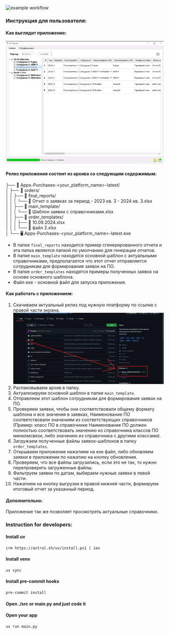 ![example workflow](https://github.com/github/docs/actions/workflows/multiplatform-build.yml/badge.svg)

### Инструкция для пользователя:

#### Как выглядит приложение:
![App main window](https://github.com/RTK-IT-Innopolis-internship-2024/software-purchases/blob/main/docs/app-main-window.png)

#### Релиз приложения состоит из архива со следующим содержимым:

├── 📁 Apps-Purchases-<your_platform_name>-latest/  
│   ├── 📁 orders/  
│   │   ├── 📁 final_reports/  
│   │   │   └── 📄 Отчет о заявках за период - 2023 кв. 3 - 2024 кв. 3.xlsx  
│   │   ├── 📁 main_template/  
│   │   │   └── 📄 Шаблон заявки с справочниками.xlsx  
│   │   ├── 📁 order_templates/  
│   │   │   ├── 📄 10.09.2024.xlsx  
│   │   │   └── 📄 файл 2.xlsx  
│   └── 🖥️ Apps-Purchases-<your_platform_name>-latest.exe  


* В папке `final_reports` находится пример сгенерированного отчета и эта папка является папкой по умолчанию для генерации отчетов.
* В папке `main_template` находится основной шаблон с актуальными справочниками, предполагается что этот отчет отправляется сотрудникам для формирования заявок на ПО.
* В папке `order_templates` находятся примеры полученных заявок на основе основного шаблона.
* Файл exe - основной файл для запуска приложения.

#### Как работать с приложением:

1. Скачиваем актуальный релиз под нужную платформу по ссылке с правой части экрана.
![Release image](https://github.com/RTK-IT-Innopolis-internship-2024/software-purchases/blob/main/docs/release.png)
2. Распаковываем архив в папку.
3. Актуализируем основной шаблон в папке `main_template`.
4. Отправляем этот шаблон сотрудникам для формирования заявок на ПО.
5. Проверяем заявки, чтобы они соответствовали общему формату шаблона и все значения в заявках, Наименование ПО соответствовали значениям из соответствующих справочников (Пример: класс ПО в справочнике Наименование ПО должен полностью соответствовать значению из справочника классов ПО минкомсвязи, либо значению из справочника с другими классами).
6. Загружаем полученные файлы заявок-шаблонов в папку `order_templates`.
7. Открываем приложение нажатием на exe файл, либо обновляем заявки в приложении по нажатию на кнопку обновления.
8. Проверяем, что все файлы загрузились, если это не так, то нужно перепроверить загруженные файлы.
9. Фильтруем заявки по датам, выбираем нужные заявки в левой части.
10. Нажатием на кнопку выгрузки в правой нижней части, формируем итоговый отчет за указанный период.

#### Дополнительно:

Приложение так же позволяет просмотреть актуальные справочники.

### Instruction for developers:

#### Install uv
```shell
irm https://astral.sh/uv/install.ps1 | iex
```

#### Install venv
```shell
uv sync
```

#### Install pre-commit hooks
```shell
pre-commit install
```

#### Open ./src or main.py and just code it

#### Open your app
```shell
uv run main.py
```